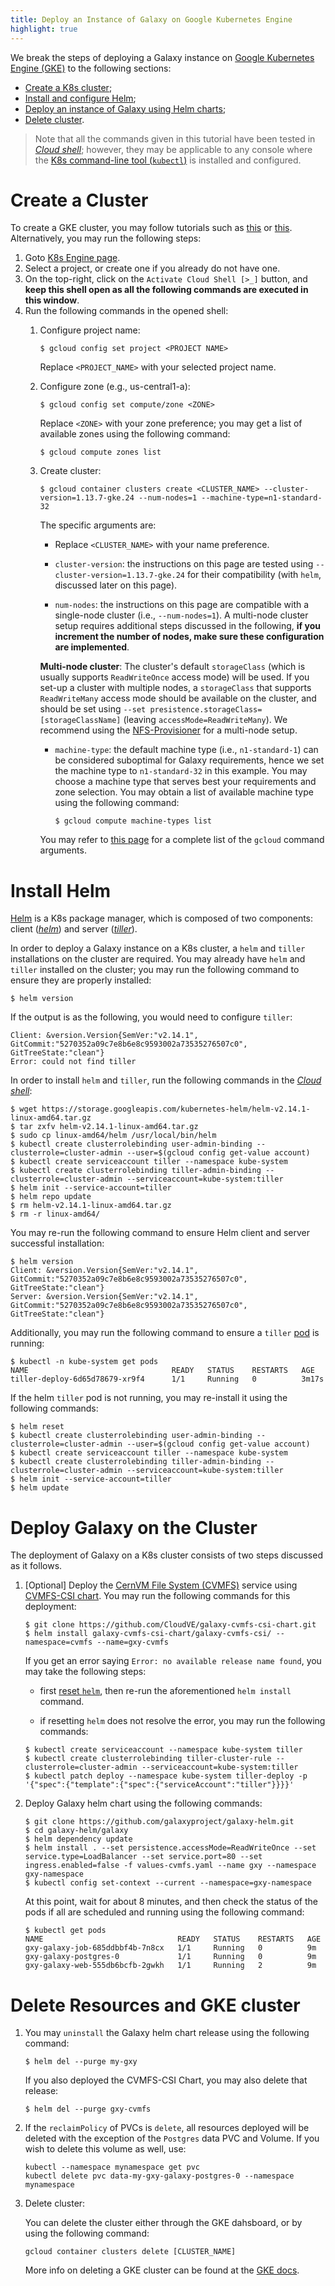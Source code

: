 ```yaml
---
title: Deploy an Instance of Galaxy on Google Kubernetes Engine
highlight: true
---
```


We break the steps of deploying a Galaxy instance on
[Google Kubernetes Engine (GKE)](https://cloud.google.com/kubernetes-engine/)
to the following sections:

- [Create a K8s cluster](#create-a-cluster);
- [Install and configure Helm](#install-helm);
- [Deploy an instance of Galaxy using Helm charts](#deploy-galaxy-on-the-cluster);
- [Delete cluster](#delete-resources-and-gke-cluster). 

> Note that all the commands given in this tutorial have been tested in 
[_Cloud shell_](https://cloud.google.com/shell/); however, they may be
applicable to any console where the
[K8s command-line tool (`kubectl`)](https://kubernetes.io/docs/tasks/tools/install-kubectl/)
is installed and configured.


# Create a Cluster

To create a GKE cluster, you may follow tutorials such as
[this](https://cloud.google.com/kubernetes-engine/docs/how-to/creating-a-cluster) or
[this](https://cloud.google.com/kubernetes-engine/docs/quickstart).
Alternatively, you may run the following steps:

1. Goto [K8s Engine page](https://console.cloud.google.com/projectselector/kubernetes?_ga=2.101714888.-830640031.1571682936).
2. Select a project, or create one if you already do not have one.
3. On the top-right, click on the `Activate Cloud Shell [>_]` button, and
__keep this shell open as all the following commands are executed in this window__.
4. Run the following commands in the opened shell:
    1. Configure project name:
        ```
        $ gcloud config set project <PROJECT NAME>
        ```
        Replace `<PROJECT_NAME>` with your selected project name.

    2. Configure zone (e.g., us-central1-a):

        ```
        $ gcloud config set compute/zone <ZONE>
        ```

        Replace `<ZONE>` with your zone preference; you may get a list of
        available zones using the following command:

        ```
        $ gcloud compute zones list
        ```

    3. Create cluster:

        ```
        $ gcloud container clusters create <CLUSTER_NAME> --cluster-version=1.13.7-gke.24 --num-nodes=1 --machine-type=n1-standard-32
        ```

        The specific arguments are:

        - Replace `<CLUSTER_NAME>` with your name preference.

        - `cluster-version`: the instructions on this page are tested using
        `--cluster-version=1.13.7-gke.24` for their compatibility
        (with `helm`, discussed later on this page).

        - `num-nodes`: the instructions on this page are compatible with a
        single-node cluster (i.e., `--num-nodes=1`). A multi-node
        cluster setup requires additional steps discussed in the following,
        __if you increment the number of nodes, make sure these configuration
        are implemented__.

        **Multi-node cluster**: The cluster's default `storageClass` (which is
        usually supports `ReadWriteOnce` access mode) will be used. If you
        set-up a cluster with multiple nodes, a `storageClass` that supports
        `ReadWriteMany` access mode should be available on the cluster, and
        should be set using `--set presistence.storageClass=[storageClassName]`
        (leaving `accessMode=ReadWriteMany`). We recommend using the
        [NFS-Provisioner](https://github.com/helm/charts/tree/master/stable/nfs-server-provisioner)
        for a multi-node setup.

        - `machine-type`: the default machine type (i.e., `n1-standard-1`) can be considered
        suboptimal for Galaxy requirements, hence we set the machine type to `n1-standard-32`
        in this example. You may choose a machine type that serves best your requirements and
        zone selection. You may obtain a list of available machine type using the following
        command:

            ```
            $ gcloud compute machine-types list
            ```

        You may refer to [this page](https://cloud.google.com/sdk/gcloud/reference/container/clusters/create)
        for a complete list of the `gcloud` command arguments.

# Install Helm

[Helm](https://helm.sh) is a K8s package manager, which is composed of two
components: client ([_helm_](https://helm.sh/docs/install/)) and
server ([_tiller_](https://helm.sh/docs/glossary/#tiller)).

In order to deploy a Galaxy instance on a K8s cluster, a `helm` and `tiller`
installations on the cluster are required. You may already have `helm` and `tiller`
installed on the cluster; you may run the following command to ensure they are
properly installed:

```
$ helm version
```

If the output is as the following, you would need to configure `tiller`:

```
Client: &version.Version{SemVer:"v2.14.1", GitCommit:"5270352a09c7e8b6e8c9593002a73535276507c0", GitTreeState:"clean"}
Error: could not find tiller
```

In order to install `helm` and `tiller`, run the following commands
in the [_Cloud shell_](https://cloud.google.com/shell/):


```
$ wget https://storage.googleapis.com/kubernetes-helm/helm-v2.14.1-linux-amd64.tar.gz
$ tar zxfv helm-v2.14.1-linux-amd64.tar.gz
$ sudo cp linux-amd64/helm /usr/local/bin/helm
$ kubectl create clusterrolebinding user-admin-binding --clusterrole=cluster-admin --user=$(gcloud config get-value account)
$ kubectl create serviceaccount tiller --namespace kube-system
$ kubectl create clusterrolebinding tiller-admin-binding --clusterrole=cluster-admin --serviceaccount=kube-system:tiller
$ helm init --service-account=tiller
$ helm repo update
$ rm helm-v2.14.1-linux-amd64.tar.gz
$ rm -r linux-amd64/
```

You may re-run the following command to ensure Helm client and server successful installation:

```
$ helm version
Client: &version.Version{SemVer:"v2.14.1", GitCommit:"5270352a09c7e8b6e8c9593002a73535276507c0", GitTreeState:"clean"}
Server: &version.Version{SemVer:"v2.14.1", GitCommit:"5270352a09c7e8b6e8c9593002a73535276507c0", GitTreeState:"clean"}
```

Additionally, you may run the following command to ensure a `tiller`
[pod](https://kubernetes.io/docs/concepts/workloads/pods/pod/) is running:

```
$ kubectl -n kube-system get pods
NAME                                READY   STATUS    RESTARTS   AGE
tiller-deploy-6d65d78679-xr9f4      1/1     Running   0          3m17s
```

If the helm `tiller` pod is not running, you may re-install it using the
following commands:

```
$ helm reset
$ kubectl create clusterrolebinding user-admin-binding --clusterrole=cluster-admin --user=$(gcloud config get-value account)
$ kubectl create serviceaccount tiller --namespace kube-system
$ kubectl create clusterrolebinding tiller-admin-binding --clusterrole=cluster-admin --serviceaccount=kube-system:tiller
$ helm init --service-account=tiller
$ helm update
```


# Deploy Galaxy on the Cluster

The deployment of Galaxy on a K8s cluster consists of two steps discussed as it follows.

1. [Optional] Deploy the [CernVM File System (CVMFS)](https://cernvm.cern.ch/portal/filesystem)
service using [CVMFS-CSI chart](https://github.com/CloudVE/galaxy-cvmfs-csi-chart).
You may run the following commands for this deployment: 

    ```
    $ git clone https://github.com/CloudVE/galaxy-cvmfs-csi-chart.git
    $ helm install galaxy-cvmfs-csi-chart/galaxy-cvmfs-csi/ --namespace=cvmfs --name=gxy-cvmfs
    ```

    If you get an error saying `Error: no available release name found`,
    you may take the following steps:

    - first [reset `helm`](https://helm.sh/docs/helm/#helm-reset), then
    re-run the aforementioned `helm install` command.

    - if resetting `helm` does not resolve the error, you may run the following commands:
    ```
    $ kubectl create serviceaccount --namespace kube-system tiller
    $ kubectl create clusterrolebinding tiller-cluster-rule --clusterrole=cluster-admin --serviceaccount=kube-system:tiller
    $ kubectl patch deploy --namespace kube-system tiller-deploy -p '{"spec":{"template":{"spec":{"serviceAccount":"tiller"}}}}'
    ```

2. Deploy Galaxy helm chart using the following commands:

    ```
    $ git clone https://github.com/galaxyproject/galaxy-helm.git
    $ cd galaxy-helm/galaxy
    $ helm dependency update
    $ helm install . --set persistence.accessMode=ReadWriteOnce --set service.type=LoadBalancer --set service.port=80 --set ingress.enabled=false -f values-cvmfs.yaml --name gxy --namespace gxy-namespace
    $ kubectl config set-context --current --namespace=gxy-namespace
    ```

    At this point, wait for about 8 minutes, and then check the status of the pods
    if all are scheduled and running using the following command:

    ```
    $ kubectl get pods
    NAME                              READY   STATUS    RESTARTS   AGE
    gxy-galaxy-job-685ddbbf4b-7n8cx   1/1     Running   0          9m
    gxy-galaxy-postgres-0             1/1     Running   0          9m
    gxy-galaxy-web-555db6bcfb-2gwkh   1/1     Running   2          9m
    ```


# Delete Resources and GKE cluster
1. You may `uninstall` the Galaxy helm chart release using the following command:

    ```
    $ helm del --purge my-gxy
    ```

    If you also deployed the CVMFS-CSI Chart, you may also delete that release:

    ```
    $ helm del --purge gxy-cvmfs
    ```

2. If the `reclaimPolicy` of PVCs is `delete`, all resources deployed will be
deleted with the exception of the `Postgres` data PVC and Volume.
If you wish to delete this volume as well, use:

    ```
    kubectl --namespace mynamespace get pvc
    kubectl delete pvc data-my-gxy-galaxy-postgres-0 --namespace mynamespace
    ```

3. Delete cluster: 

    You can delete the cluster either through the GKE dahsboard, or by using the
    following command:

    ```
    gcloud container clusters delete [CLUSTER_NAME]
    ```

    More info on deleting a GKE cluster can be found at the [GKE docs](https://cloud.google.com/kubernetes-engine/docs/how-to/deleting-a-cluster).
